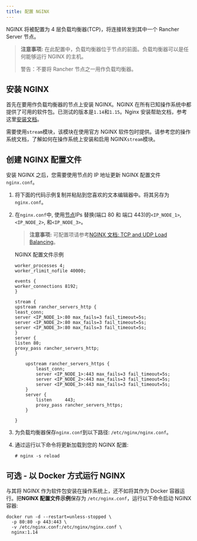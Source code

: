 ```yaml
---
title: 配置 NGINX
---
```


NGINX 将被配置为 4 层负载均衡器(TCP)，将连接转发到其中一个 Rancher Server 节点。

> **注意事项:**
> 在此配置中，负载均衡器位于节点的前面。负载均衡器可以是任何能够运行 NGINX 的主机。
>
> 警告：不要将 Rancher 节点之一用作负载均衡器。

## 安装 NGINX

首先在要用作负载均衡器的节点上安装 NGINX。NGINX 在所有已知操作系统中都提供了可用的软件包。已测试的版本是`1.14`和`1.15`。Nginx 安装帮助文档，参考这里[安装文档](https://www.nginx.com/resources/wiki/start/topics/tutorials/install/)。

需要使用`stream`模块，该模块在使用官方 NGINX 软件包时提供。请参考您的操作系统文档，了解如何在操作系统上安装和启用 NGINX`stream`模块。

## 创建 NGINX 配置文件

安装 NGINX 之后，您需要使用节点的 IP 地址更新 NGINX 配置文件`nginx.conf`。

1.  将下面的代码示例复制并粘贴到您喜欢的文本编辑器中。将其另存为`nginx.conf`。

2.  在`nginx.conf`中, 使用[节点](/docs/installation/options/helm2/create-nodes-lb/_index)IPs 替换(端口 80 和 端口 443)的`<IP_NODE_1>`, `<IP_NODE_2>`, 和`<IP_NODE_3>`。

    > **注意事项:** 可配置项请参考[NGINX 文档: TCP and UDP Load Balancing](https://docs.nginx.com/nginx/admin-guide/load-balancer/tcp-udp-load-balancer/_index)。

    <figcaption>NGINX 配置文件示例</figcaption>

    ```
    worker_processes 4;
    worker_rlimit_nofile 40000;

    events {
    worker_connections 8192;
    }

    stream {
    upstream rancher_servers_http {
    least_conn;
    server <IP_NODE_1>:80 max_fails=3 fail_timeout=5s;
    server <IP_NODE_2>:80 max_fails=3 fail_timeout=5s;
    server <IP_NODE_3>:80 max_fails=3 fail_timeout=5s;
    }
    server {
    listen 80;
    proxy_pass rancher_servers_http;
    }

        upstream rancher_servers_https {
            least_conn;
            server <IP_NODE_1>:443 max_fails=3 fail_timeout=5s;
            server <IP_NODE_2>:443 max_fails=3 fail_timeout=5s;
            server <IP_NODE_3>:443 max_fails=3 fail_timeout=5s;
        }
        server {
            listen     443;
            proxy_pass rancher_servers_https;
        }

    }

    ```

3.  为负载均衡器保存`nginx.conf`到以下路径: `/etc/nginx/nginx.conf`。

4.  通过运行以下命令将更新加载到您的 NGINX 配置:

    ```
    # nginx -s reload
    ```

## 可选 - 以 Docker 方式运行 NGINX

与其将 NGINX 作为软件包安装在操作系统上，还不如将其作为 Docker 容器运行。把**NGINX 配置文件示例**保存为 `/etc/nginx.conf`，运行以下命令启动 NGINX 容器:

```
docker run -d --restart=unless-stopped \
  -p 80:80 -p 443:443 \
  -v /etc/nginx.conf:/etc/nginx/nginx.conf \
  nginx:1.14
```

